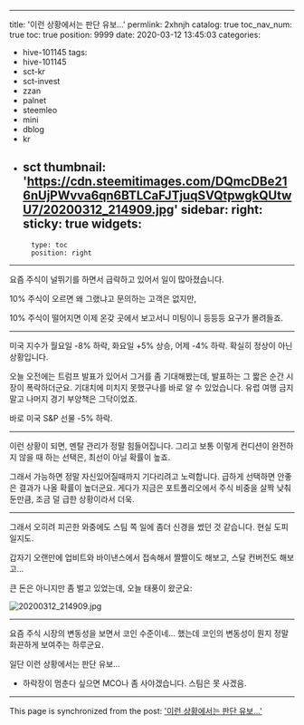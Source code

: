 
---
title: '이런 상황에서는 판단 유보...'
permlink: 2xhnjh
catalog: true
toc_nav_num: true
toc: true
position: 9999
date: 2020-03-12 13:45:03
categories:
- hive-101145
tags:
- hive-101145
- sct-kr
- sct-invest
- zzan
- palnet
- steemleo
- mini
- dblog
- kr
- sct
thumbnail: 'https://cdn.steemitimages.com/DQmcDBe216nUjPWvva6qn6BTLCaFJTjuqSVQtpwgkQUtwU7/20200312_214909.jpg'
sidebar:
    right:
        sticky: true
widgets:
    -
        type: toc
        position: right
---


요즘 주식이 널뛰기를 하면서 급락하고 있어서 일이 많아졌습니다. 

10% 주식이 오르면 왜 그랬냐고 문의하는 고객은 없지만, 

10% 주식이 떨어지면 이제 온갖 곳에서 보고서니 미팅이니 등등등 요구가 몰려들죠.

---

미국 지수가 월요일 -8% 하락, 화요일 +5% 상승, 어제 -4% 하락. 확실히 정상이 아닌 상황입니다. 

오늘 오전에는 트럼프 발표가 있어서 그거를 좀 기대해봤는데, 발표하는 그 짧은 순간 시장이 폭락하더군요. 기대치에 미치지 못했구나를 바로 알 수 있었습니다. 유럽 여행 금지 말고 나머지 경기 부양책은 그닥이었죠. 

바로 미국 S&P 선물 -5% 하락. 

---

이런 상황이 되면, 멘탈 관리가 정말 힘들어집니다. 그리고 보통 이렇게 컨디션이 완전하지 않을 때 하는 선택은, 최선이 아닐 확률이 높죠. 

그래서 가능하면 정말 자신있어질때까지 기다리려고 노력합니다. 급하게 선택하면 안좋은 결과가 나올 확률이 높더군요. 게다가 지금은 포트폴리오에서 주식 비중을 살짝 낮춰둔만큼, 조금 덜 급한 상황이라서 더욱. 

---

그래서 오히려 피곤한 와중에도 스팀 쪽 일에 좀더 신경을 썼던 것 같습니다. 현실 도피일지도.

갑자기 오랜만에 업비트와 바이낸스에서 접속해서 짤짤이도 해보고, 스달 컨버전도 해보고...

큰 돈은 아니지만 좀 벌고 있었는데, 오늘 태풍이 왔군요:

![20200312_214909.jpg](https://cdn.steemitimages.com/DQmcDBe216nUjPWvva6qn6BTLCaFJTjuqSVQtpwgkQUtwU7/20200312_214909.jpg)
<br>

---

요즘 주식 시장의 변동성을 보면서 코인 수준이네... 했는데 코인의 변동성이 뭔지 정말 화끈하게 보여주는 하루군요.

일단 이런 상황에서는 판단 유보...

* 하락장이 멈춘다 싶으면 MCO나 좀 사야겠습니다. 스팀은 못 사겠음.

- - -

This page is synchronized from the post: ['이런 상황에서는 판단 유보...'](https://steemit.com/@glory7/2xhnjh)
